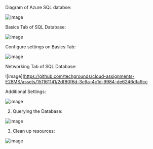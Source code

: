 Diagram of Azure SQL databse:

![image](https://github.com/techgrounds/cloud-assignments-E28MS/assets/151161141/6c13475a-6b8a-4a6f-bbef-7f6c7b1e4680)


Basics Tab of SQL Database:

![image](https://github.com/techgrounds/cloud-assignments-E28MS/assets/151161141/76ed29bd-9b0b-413d-8a0d-87748725e9cf)

Configure settings on Basics Tab:

![image](https://github.com/techgrounds/cloud-assignments-E28MS/assets/151161141/3d1fc418-961b-4543-bfee-965dc5ebe061)

Networking Tab of SQL Database:

![image](https://github.com/techgrounds/cloud-assignments-E28MS/assets/151161141/2df80f6d-3c6a-4c1d-9984-de6246dfa9cc



Additional Settings:

![image](https://github.com/techgrounds/cloud-assignments-E28MS/assets/151161141/0234a04f-260d-4639-94df-8fa91267ecfc)


2.  Querying the Database:

   ![image](https://github.com/techgrounds/cloud-assignments-E28MS/assets/151161141/4dadff5b-7a7b-4a27-843f-b26e152ff75b)


3.  Clean up resources:

![image](https://github.com/techgrounds/cloud-assignments-E28MS/assets/151161141/01ae08f8-3209-4405-a1e4-6989f6d73734)




